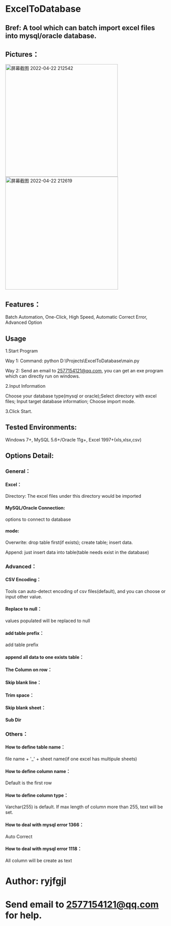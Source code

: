 # ExcelToDatabase
## Bref: A tool which can batch import excel files into mysql/oracle database.
## Pictures：
<img width="352" alt="屏幕截图 2022-04-22 212542" src="https://user-images.githubusercontent.com/39375647/164977010-ba7d2b56-25f8-42c9-94f2-6a560c5d1656.png"><img width="353" alt="屏幕截图 2022-04-22 212619" src="https://user-images.githubusercontent.com/39375647/164977024-272f292b-a0a1-4088-932f-6666e737c0b8.png">

## Features：
Batch Automation, One-Click, High Speed, Automatic Correct Error, Advanced Option

## Usage
1.Start Program

Way 1: Command: python D:\Projects\ExcelToDatabase\main.py

Way 2: Send an email to 2577154121@qq.com, you can get an exe program which can directly run on windows.

2.Input Information

Choose your database type(mysql or oracle);Select directory with excel files; Input target database information; Choose import mode.

3.Click Start.

## Tested Environments: 
Windows 7+, MySQL 5.6+/Oracle 11g+, Excel 1997+(xls,xlsx,csv)

## Options Detail:

### General：
#### Excel：
Directory: The excel files under this directory would be imported

#### MySQL/Oracle Connection: 
options to connect to database
#### mode:

Overwrite: drop table first(if exists); create table; insert data.

Append: just insert data into table(table needs exist in the database)

### Advanced：
#### CSV Encoding：
Tools can auto-detect encoding of csv files(default), and you can choose or input other value.
#### Replace to null：
values populated will be replaced to null
#### add table prefix：
add table prefix
#### append all data to one exists table：
#### The Column on row：
#### Skip blank line：
#### Trim space：
#### Skip blank sheet：
#### Sub Dir

### Others：
  #### How to define table name：
  file name + '_' + sheet name(if one excel has multipule sheets)
  #### How to define column name：
  Default is the first row
  #### How to define column type：
  Varchar(255) is default. If max length of column more than 255, text will be set.
  #### How to deal with mysql error 1366：
  Auto Correct
  #### How to deal with mysql error 1118：
  All column will be create as text
  
# Author: ryjfgjl
# Send email to 2577154121@qq.com for help.

